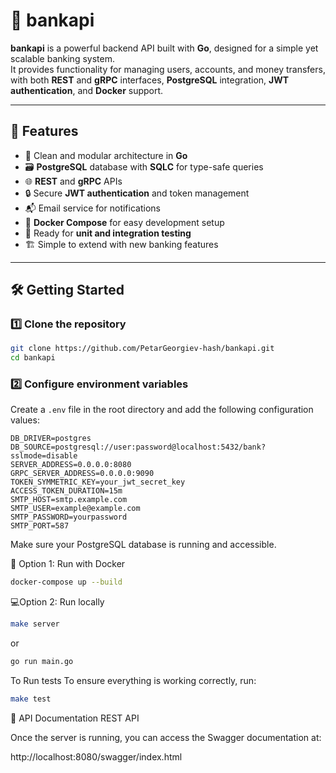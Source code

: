 # 🏦 bankapi

**bankapi** is a powerful backend API built with **Go**, designed for a simple yet scalable banking system.  
It provides functionality for managing users, accounts, and money transfers, with both **REST** and **gRPC** interfaces, **PostgreSQL** integration, **JWT authentication**, and **Docker** support.

---

## 🚀 Features

- 🧩 Clean and modular architecture in **Go**
- 🗃️ **PostgreSQL** database with **SQLC** for type-safe queries
- 🌐 **REST** and **gRPC** APIs
- 🔒 Secure **JWT authentication** and token management
- 📬 Email service for notifications
- 🧰 **Docker Compose** for easy development setup
- 🧪 Ready for **unit and integration testing**
- 🏗️ Simple to extend with new banking features

---

## 🛠️ Getting Started

### 1️⃣ Clone the repository

```bash
git clone https://github.com/PetarGeorgiev-hash/bankapi.git
cd bankapi
```

### 2️⃣ Configure environment variables

Create a `.env` file in the root directory and add the following configuration values:

```env
DB_DRIVER=postgres
DB_SOURCE=postgresql://user:password@localhost:5432/bank?sslmode=disable
SERVER_ADDRESS=0.0.0.0:8080
GRPC_SERVER_ADDRESS=0.0.0.0:9090
TOKEN_SYMMETRIC_KEY=your_jwt_secret_key
ACCESS_TOKEN_DURATION=15m
SMTP_HOST=smtp.example.com
SMTP_USER=example@example.com
SMTP_PASSWORD=yourpassword
SMTP_PORT=587
```

Make sure your PostgreSQL database is running and accessible.

🐳 Option 1: Run with Docker

```bash
docker-compose up --build
```

💻Option 2: Run locally

```bash
make server
```

or

```bash
go run main.go
```

To Run tests
To ensure everything is working correctly, run:

```bash
make test
```

📜 API Documentation
REST API

Once the server is running, you can access the Swagger documentation at:

http://localhost:8080/swagger/index.html

```

```
